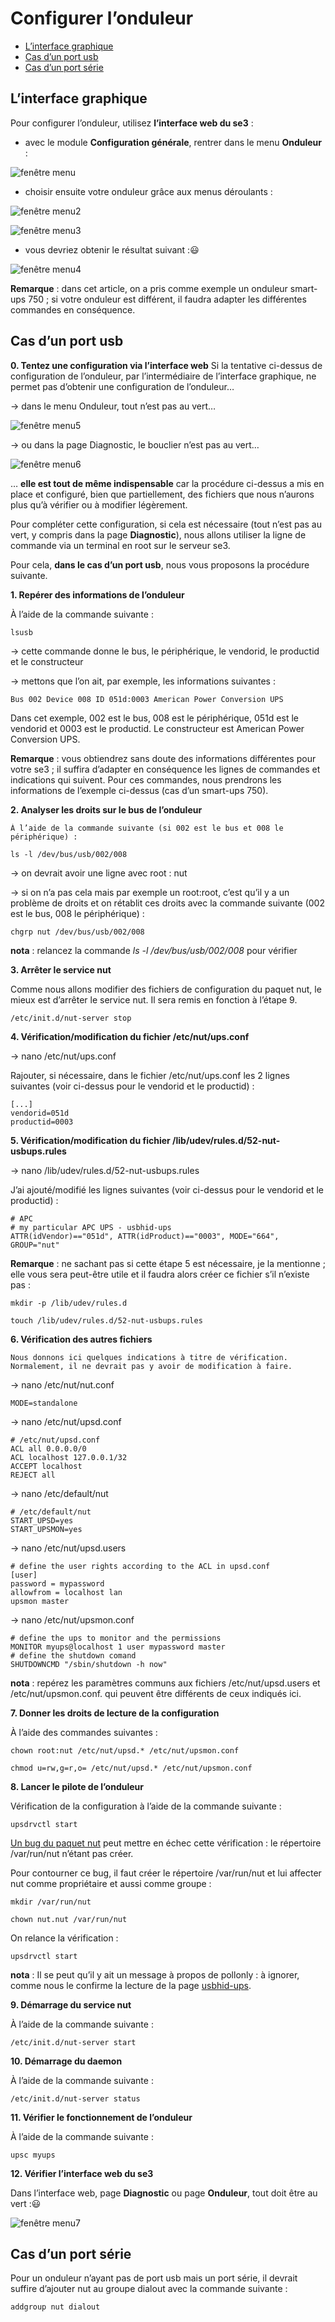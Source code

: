 # Configurer l’onduleur

* [L’interface graphique](#l’interface-graphique)
* [Cas d’un port usb](#cas-d’un-port-usb)
* [Cas d’un port série](#cas-d’un-port-série)


## L’interface graphique

Pour configurer l’onduleur, utilisez **l’interface web du se3** : 

- avec le module **Configuration générale**, rentrer dans le menu **Onduleur** :

![fenêtre menu](images/onduleur-3fcf7.png)

- choisir ensuite votre onduleur grâce aux menus déroulants :

![fenêtre menu2](images/onduleur_06-6e559.png)

![fenêtre menu3](images/onduleur_05-e3940.png)

- vous devriez obtenir le résultat suivant ::smiley:

![fenêtre menu4](images/onduleur_01-bea0d.png)

**Remarque** : dans cet article, on a pris comme exemple un onduleur smart-ups 750 ; si votre onduleur est différent, il faudra adapter les différentes commandes en conséquence.

## Cas d’un port usb

**0. Tentez une configuration via l’interface web**
Si la tentative ci-dessus de configuration de l’onduleur, par l’intermédiaire de l’interface graphique, ne permet pas d’obtenir une configuration de l’onduleur…

→ dans le menu Onduleur, tout n’est pas au vert…

![fenêtre menu5](images/onduleur_03-55401.png)

→ ou dans la page Diagnostic, le bouclier n’est pas au vert…

![fenêtre menu6](images/onduleur_08-1b583.png)

… **elle est tout de même indispensable** car la procédure ci-dessus a mis en place et configuré, bien que partiellement, des fichiers que nous n’aurons plus qu’à vérifier ou à modifier légèrement.

Pour compléter cette configuration, si cela est nécessaire (tout n’est pas au vert, y compris dans la page **Diagnostic**), nous allons utiliser la ligne de commande via un terminal en root sur le serveur se3.

Pour cela, **dans le cas d’un port usb**, nous vous proposons la procédure suivante.

**1. Repérer des informations de l’onduleur**

À l’aide de la commande suivante : 
```
lsusb
```
→ cette commande donne le bus, le périphérique, le vendorid, le productid et le constructeur

→ mettons que l’on ait, par exemple, les informations suivantes :

    Bus 002 Device 008 ID 051d:0003 American Power Conversion UPS

Dans cet exemple, 002 est le bus, 008 est le périphérique, 051d est le vendorid et 0003 est le productid. Le constructeur est American Power Conversion UPS.

**Remarque** : vous obtiendrez sans doute des informations différentes pour votre se3 ; il suffira d’adapter en conséquence les lignes de commandes et indications qui suivent. Pour ces commandes, nous prendrons les informations de l’exemple ci-dessus (cas d’un smart-ups 750).

**2. Analyser les droits sur le bus de l’onduleur**

    À l’aide de la commande suivante (si 002 est le bus et 008 le périphérique) : 
    
```
ls -l /dev/bus/usb/002/008
```
→ on devrait avoir une ligne avec root : nut

→ si on n’a pas cela mais par exemple un root:root, c’est qu’il y a un problème de droits et on rétablit ces droits avec la commande suivante (002 est le bus, 008 le périphérique) :

    chgrp nut /dev/bus/usb/002/008
    
**nota** : relancez la commande *ls -l /dev/bus/usb/002/008* pour vérifier

**3. Arrêter le service nut**

Comme nous allons modifier des fichiers de configuration du paquet nut, le mieux est d’arrêter le service nut. Il sera remis en fonction à l’étape 9. 

```
/etc/init.d/nut-server stop
```

**4. Vérification/modification du fichier /etc/nut/ups.conf**

→ nano /etc/nut/ups.conf

Rajouter, si nécessaire, dans le fichier /etc/nut/ups.conf les 2 lignes suivantes (voir ci-dessus pour le vendorid et le productid) :

    [...]
    vendorid=051d
    productid=0003
    
**5. Vérification/modification du fichier /lib/udev/rules.d/52-nut-usbups.rules**

→ nano /lib/udev/rules.d/52-nut-usbups.rules

J’ai ajouté/modifié les lignes suivantes (voir ci-dessus pour le vendorid et le productid) :

    # APC
    # my particular APC UPS - usbhid-ups
    ATTR(idVendor)=="051d", ATTR(idProduct)=="0003", MODE="664", GROUP="nut"

**Remarque** : ne sachant pas si cette étape 5 est nécessaire, je la mentionne ; elle vous sera peut-être utile et il faudra alors créer ce fichier s’il n’existe pas :

```
mkdir -p /lib/udev/rules.d
```
```
touch /lib/udev/rules.d/52-nut-usbups.rules
```

**6. Vérification des autres fichiers**

    Nous donnons ici quelques indications à titre de vérification. Normalement, il ne devrait pas y avoir de modification à faire.

→ nano /etc/nut/nut.conf

    MODE=standalone

→ nano /etc/nut/upsd.conf

    # /etc/nut/upsd.conf
    ACL all 0.0.0.0/0
    ACL localhost 127.0.0.1/32
    ACCEPT localhost
    REJECT all

→ nano /etc/default/nut

    # /etc/default/nut
    START_UPSD=yes
    START_UPSMON=yes

→ nano /etc/nut/upsd.users

    # define the user rights according to the ACL in upsd.conf
    [user]
    password = mypassword
    allowfrom = localhost lan
    upsmon master

→ nano /etc/nut/upsmon.conf

    # define the ups to monitor and the permissions
    MONITOR myups@localhost 1 user mypassword master
    # define the shutdown comand
    SHUTDOWNCMD "/sbin/shutdown -h now"

**nota** : repérez les paramètres communs aux fichiers /etc/nut/upsd.users et /etc/nut/upsmon.conf. qui peuvent être différents de ceux indiqués ici. 

**7. Donner les droits de lecture de la configuration**

À l’aide des commandes suivantes :

```
chown root:nut /etc/nut/upsd.* /etc/nut/upsmon.conf
```

```
chmod u=rw,g=r,o= /etc/nut/upsd.* /etc/nut/upsmon.conf
```

**8. Lancer le pilote de l’onduleur**

Vérification de la configuration à l’aide de la commande suivante : 

```
upsdrvctl start
```

[Un bug du paquet nut](https://bugzilla.redhat.com/show_bug.cgi?id=1187286) peut mettre en échec cette vérification : le répertoire /var/run/nut n’étant pas créer.

Pour contourner ce bug, il faut créer le répertoire /var/run/nut et lui affecter nut comme propriétaire et aussi comme groupe :


```
mkdir /var/run/nut
```
```
chown nut.nut /var/run/nut
```

On relance la vérification :

```
upsdrvctl start
```

**nota** : Il se peut qu’il y ait un message à propos de pollonly : à ignorer, comme nous le confirme la lecture de la page [usbhid-ups](http://networkupstools.org/docs/man/usbhid-ups.html).

**9. Démarrage du service nut**

À l’aide de la commande suivante : 

```
/etc/init.d/nut-server start
```

**10. Démarrage du daemon**

À l’aide de la commande suivante : 


```
/etc/init.d/nut-server status
```

**11. Vérifier le fonctionnement de l’onduleur**

À l’aide de la commande suivante : 


```
upsc myups
```

**12. Vérifier l’interface web du se3**

Dans l’interface web, page **Diagnostic** ou page **Onduleur**, tout doit être au vert ::smiley:


![fenêtre menu7](images/onduleur_01-bea0d.png)


## Cas d’un port série

Pour un onduleur n’ayant pas de port usb mais un port série, il devrait suffire d’ajouter nut au groupe dialout avec la commande suivante :

```
addgroup nut dialout
```
